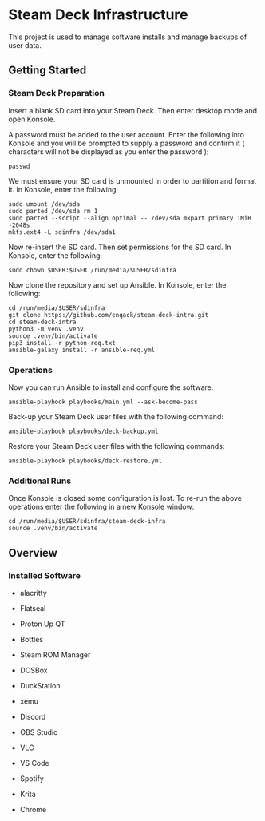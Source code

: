 # Steam Deck Infrastructure

This project is used to manage software installs and manage backups of user data.

## Getting Started

### Steam Deck Preparation

Insert a blank SD card into your Steam Deck. Then enter desktop mode and open Konsole.

A password must be added to the user account. Enter the following into Konsole and you will be prompted to supply a password and confirm it ( characters will not be displayed as you enter the password ):

```
passwd
```

We must ensure your SD card is unmounted in order to partition and format it. In Konsole, enter the following:

```
sudo umount /dev/sda
sudo parted /dev/sda rm 1
sudo parted --script --align optimal -- /dev/sda mkpart primary 1MiB -2048s
mkfs.ext4 -L sdinfra /dev/sda1
```

Now re-insert the SD card. Then set permissions for the SD card. In Konsole, enter the following:

```
sudo chown $USER:$USER /run/media/$USER/sdinfra
```

Now clone the repository and set up Ansible. In Konsole, enter the following:

```
cd /run/media/$USER/sdinfra
git clone https://github.com/enqack/steam-deck-intra.git
cd steam-deck-intra
python3 -m venv .venv
source .venv/bin/activate
pip3 install -r python-req.txt
ansible-galaxy install -r ansible-req.yml
```

### Operations

Now you can run Ansible to install and configure the software. 

```
ansible-playbook playbooks/main.yml --ask-become-pass
```

Back-up your Steam Deck user files with the following command:

```
ansible-playbook playbooks/deck-backup.yml
```

Restore your Steam Deck user files with the following commands:

```
ansible-playbook playbooks/deck-restore.yml
```

### Additional Runs

Once Konsole is closed some configuration is lost. To re-run the above operations enter the following in a new Konsole window:

```
cd /run/media/$USER/sdinfra/steam-deck-infra
source .venv/bin/activate
```

## Overview

### Installed Software

* alacritty

* Flatseal
* Proton Up QT
* Bottles

* Steam ROM Manager
* DOSBox
* DuckStation
* xemu

* Discord
* OBS Studio
* VLC
* VS Code
* Spotify
* Krita
* Chrome

